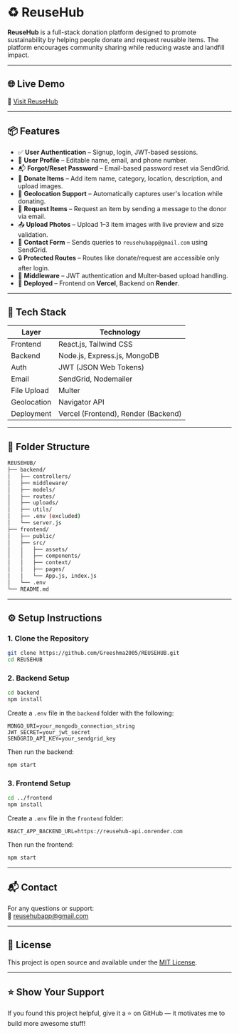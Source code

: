 # ♻️ ReuseHub

**ReuseHub** is a full-stack donation platform designed to promote sustainability by helping people donate and request reusable items. The platform encourages community sharing while reducing waste and landfill impact.

---

## 🌐 Live Demo

🔗 [Visit ReuseHub](https://reusehub-six.vercel.app)

---

## 📦 Features

- ✅ **User Authentication** – Signup, login, JWT-based sessions.
- 👤 **User Profile** – Editable name, email, and phone number.
- 📬 **Forgot/Reset Password** – Email-based password reset via SendGrid.
- 🎁 **Donate Items** – Add item name, category, location, description, and upload images.
- 📍 **Geolocation Support** – Automatically captures user's location while donating.
- 📨 **Request Items** – Request an item by sending a message to the donor via email.
- 📤 **Upload Photos** – Upload 1–3 item images with live preview and size validation.
- 📄 **Contact Form** – Sends queries to `reusehubapp@gmail.com` using SendGrid.
- 🔒 **Protected Routes** – Routes like donate/request are accessible only after login.
- 🧠 **Middleware** – JWT authentication and Multer-based upload handling.
- 🚀 **Deployed** – Frontend on **Vercel**, Backend on **Render**.

---

## 🧰 Tech Stack

| Layer        | Technology                        |
|--------------|-----------------------------------|
| Frontend     | React.js, Tailwind CSS            |
| Backend      | Node.js, Express.js, MongoDB      |
| Auth         | JWT (JSON Web Tokens)             |
| Email        | SendGrid, Nodemailer              |
| File Upload  | Multer                            |
| Geolocation  | Navigator API                     |
| Deployment   | Vercel (Frontend), Render (Backend)|

---

## 📁 Folder Structure

```bash
REUSEHUB/
├── backend/
│   ├── controllers/
│   ├── middleware/
│   ├── models/
│   ├── routes/
│   ├── uploads/
│   ├── utils/
│   ├── .env (excluded)
│   └── server.js
├── frontend/
│   ├── public/
│   ├── src/
│   │   ├── assets/
│   │   ├── components/
│   │   ├── context/
│   │   ├── pages/
│   │   └── App.js, index.js
│   └── .env
└── README.md
```

---

## ⚙️ Setup Instructions

### 1. Clone the Repository

```bash
git clone https://github.com/Greeshma2005/REUSEHUB.git
cd REUSEHUB
```

### 2. Backend Setup

```bash
cd backend
npm install
```

Create a `.env` file in the `backend` folder with the following:

```env
MONGO_URI=your_mongodb_connection_string
JWT_SECRET=your_jwt_secret
SENDGRID_API_KEY=your_sendgrid_key
```

Then run the backend:

```bash
npm start
```

### 3. Frontend Setup

```bash
cd ../frontend
npm install
```

Create a `.env` file in the `frontend` folder:

```env
REACT_APP_BACKEND_URL=https://reusehub-api.onrender.com
```

Then run the frontend:

```bash
npm start
```

---

## 📬 Contact

For any questions or support:  
📧 reusehubapp@gmail.com

---

## 📃 License

This project is open source and available under the [MIT License](LICENSE).

---

## ⭐ Show Your Support

If you found this project helpful, give it a ⭐ on GitHub — it motivates me to build more awesome stuff!